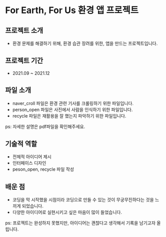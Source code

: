 # For Earth, For Us 환경 앱 프로젝트

## 프로젝트 소개
- 환경 문제를 해결하기 위해, 환경 습관 장려를 위한, 앱을 만드는 프로젝트입니다.

## 프로젝트 기간
- 2021.09 ~ 2021.12

## 파일 소개
- naver_croll 파일은 환경 관련 기사를 크롤링하기 위한 파일입니다.
- person_open 파일은 사진에서 사람을 인식하기 위한 파일입니다.
- recycle 파일은 재활용을 잘 했는지 파악하기 위한 파일입니다.

ps: 자세한 설명은 pdf파일을 확인해주세요.

## 기술적 역할
- 전체적 아이디어 제시
- 인터페이스 디자인
- peson_open, recycle 파일 작성

## 배운 점
- 코딩을 막 시작했을 시점이라 코딩으로 만들 수 있는 것이 무궁무진하다는 것을 느끼게 되었습니다.
- 다양한 아이디어로 실현시키고 싶은 마음이 많이 들었습니다.

ps: 프로젝트는 완성하지 못했지만, 아이디어는 괜찮다고 생각해서 기록을 남기고자 올립니다.
